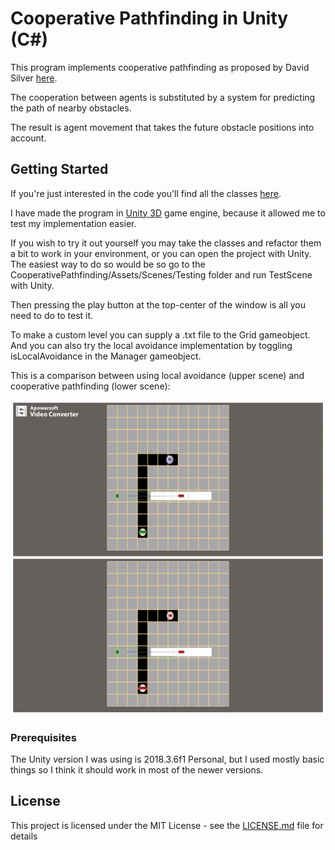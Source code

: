 # Cooperative Pathfinding in Unity (C#)

This program implements cooperative pathfinding as proposed by David Silver [here](http://www0.cs.ucl.ac.uk/staff/D.Silver/web/Applications_files/coop-path-AIWisdom.pdf).

The cooperation between agents is substituted by a system for predicting the path of nearby obstacles.

The result is agent movement that takes the future obstacle positions into account. 


## Getting Started

If you're just interested in the code you'll find all the classes [here](CooperativePathfinding/Assets/Scripts).

I have made the program in [Unity 3D](https://unity3d.com/) game engine, because it allowed me to test my implementation easier.

If you wish to try it out yourself you may take the classes and refactor them a bit to work in your environment, or you can open the project with Unity. The easiest way to do so would be so go to the CooperativePathfinding/Assets/Scenes/Testing folder and run TestScene with Unity.

Then pressing the play button at the top-center of the window is all you need to do to test it. 

To make a custom level you can supply a .txt file to the Grid gameobject. And you can also try the local avoidance implementation by toggling isLocalAvoidance in the Manager gameobject.

This is a comparison between using local avoidance (upper scene) and cooperative pathfinding (lower scene): 

![](demo.gif)

### Prerequisites

The Unity version I was using is 2018.3.6f1 Personal, but I used mostly basic things so I think it should work in most of the newer versions.

## License

This project is licensed under the MIT License - see the [LICENSE.md](LICENSE.md) file for details
